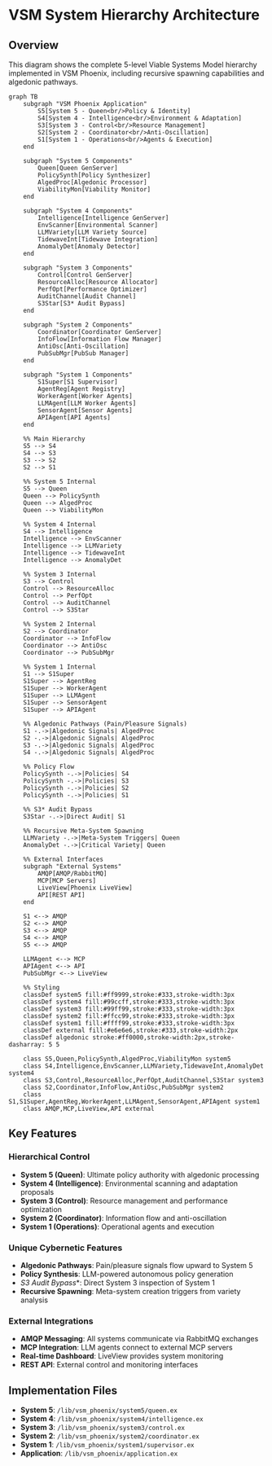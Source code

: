 # VSM System Hierarchy Architecture

## Overview
This diagram shows the complete 5-level Viable Systems Model hierarchy implemented in VSM Phoenix, including recursive spawning capabilities and algedonic pathways.

```mermaid
graph TB
    subgraph "VSM Phoenix Application"
        S5[System 5 - Queen<br/>Policy & Identity]
        S4[System 4 - Intelligence<br/>Environment & Adaptation]
        S3[System 3 - Control<br/>Resource Management]
        S2[System 2 - Coordinator<br/>Anti-Oscillation]
        S1[System 1 - Operations<br/>Agents & Execution]
    end

    subgraph "System 5 Components"
        Queen[Queen GenServer]
        PolicySynth[Policy Synthesizer]
        AlgedProc[Algedonic Processor]
        ViabilityMon[Viability Monitor]
    end

    subgraph "System 4 Components"
        Intelligence[Intelligence GenServer]
        EnvScanner[Environmental Scanner]
        LLMVariety[LLM Variety Source]
        TidewaveInt[Tidewave Integration]
        AnomalyDet[Anomaly Detector]
    end

    subgraph "System 3 Components"
        Control[Control GenServer]
        ResourceAlloc[Resource Allocator]
        PerfOpt[Performance Optimizer]
        AuditChannel[Audit Channel]
        S3Star[S3* Audit Bypass]
    end

    subgraph "System 2 Components"
        Coordinator[Coordinator GenServer]
        InfoFlow[Information Flow Manager]
        AntiOsc[Anti-Oscillation]
        PubSubMgr[PubSub Manager]
    end

    subgraph "System 1 Components"
        S1Super[S1 Supervisor]
        AgentReg[Agent Registry]
        WorkerAgent[Worker Agents]
        LLMAgent[LLM Worker Agents]
        SensorAgent[Sensor Agents]
        APIAgent[API Agents]
    end

    %% Main Hierarchy
    S5 --> S4
    S4 --> S3
    S3 --> S2
    S2 --> S1

    %% System 5 Internal
    S5 --> Queen
    Queen --> PolicySynth
    Queen --> AlgedProc
    Queen --> ViabilityMon

    %% System 4 Internal
    S4 --> Intelligence
    Intelligence --> EnvScanner
    Intelligence --> LLMVariety
    Intelligence --> TidewaveInt
    Intelligence --> AnomalyDet

    %% System 3 Internal
    S3 --> Control
    Control --> ResourceAlloc
    Control --> PerfOpt
    Control --> AuditChannel
    Control --> S3Star

    %% System 2 Internal
    S2 --> Coordinator
    Coordinator --> InfoFlow
    Coordinator --> AntiOsc
    Coordinator --> PubSubMgr

    %% System 1 Internal
    S1 --> S1Super
    S1Super --> AgentReg
    S1Super --> WorkerAgent
    S1Super --> LLMAgent
    S1Super --> SensorAgent
    S1Super --> APIAgent

    %% Algedonic Pathways (Pain/Pleasure Signals)
    S1 -.->|Algedonic Signals| AlgedProc
    S2 -.->|Algedonic Signals| AlgedProc
    S3 -.->|Algedonic Signals| AlgedProc
    S4 -.->|Algedonic Signals| AlgedProc

    %% Policy Flow
    PolicySynth -.->|Policies| S4
    PolicySynth -.->|Policies| S3
    PolicySynth -.->|Policies| S2
    PolicySynth -.->|Policies| S1

    %% S3* Audit Bypass
    S3Star -.->|Direct Audit| S1

    %% Recursive Meta-System Spawning
    LLMVariety -.->|Meta-System Triggers| Queen
    AnomalyDet -.->|Critical Variety| Queen

    %% External Interfaces
    subgraph "External Systems"
        AMQP[AMQP/RabbitMQ]
        MCP[MCP Servers]
        LiveView[Phoenix LiveView]
        API[REST API]
    end

    S1 <--> AMQP
    S2 <--> AMQP
    S3 <--> AMQP
    S4 <--> AMQP
    S5 <--> AMQP

    LLMAgent <--> MCP
    APIAgent <--> API
    PubSubMgr <--> LiveView

    %% Styling
    classDef system5 fill:#ff9999,stroke:#333,stroke-width:3px
    classDef system4 fill:#99ccff,stroke:#333,stroke-width:3px
    classDef system3 fill:#99ff99,stroke:#333,stroke-width:3px
    classDef system2 fill:#ffcc99,stroke:#333,stroke-width:3px
    classDef system1 fill:#ffff99,stroke:#333,stroke-width:3px
    classDef external fill:#e6e6e6,stroke:#333,stroke-width:2px
    classDef algedonic stroke:#ff0000,stroke-width:2px,stroke-dasharray: 5 5

    class S5,Queen,PolicySynth,AlgedProc,ViabilityMon system5
    class S4,Intelligence,EnvScanner,LLMVariety,TidewaveInt,AnomalyDet system4
    class S3,Control,ResourceAlloc,PerfOpt,AuditChannel,S3Star system3
    class S2,Coordinator,InfoFlow,AntiOsc,PubSubMgr system2
    class S1,S1Super,AgentReg,WorkerAgent,LLMAgent,SensorAgent,APIAgent system1
    class AMQP,MCP,LiveView,API external
```

## Key Features

### Hierarchical Control
- **System 5 (Queen)**: Ultimate policy authority with algedonic processing
- **System 4 (Intelligence)**: Environmental scanning and adaptation proposals
- **System 3 (Control)**: Resource management and performance optimization
- **System 2 (Coordinator)**: Information flow and anti-oscillation
- **System 1 (Operations)**: Operational agents and execution

### Unique Cybernetic Features
- **Algedonic Pathways**: Pain/pleasure signals flow upward to System 5
- **Policy Synthesis**: LLM-powered autonomous policy generation
- **S3* Audit Bypass**: Direct System 3 inspection of System 1
- **Recursive Spawning**: Meta-system creation triggers from variety analysis

### External Integrations
- **AMQP Messaging**: All systems communicate via RabbitMQ exchanges
- **MCP Integration**: LLM agents connect to external MCP servers
- **Real-time Dashboard**: LiveView provides system monitoring
- **REST API**: External control and monitoring interfaces

## Implementation Files
- **System 5**: `/lib/vsm_phoenix/system5/queen.ex`
- **System 4**: `/lib/vsm_phoenix/system4/intelligence.ex`
- **System 3**: `/lib/vsm_phoenix/system3/control.ex`
- **System 2**: `/lib/vsm_phoenix/system2/coordinator.ex`
- **System 1**: `/lib/vsm_phoenix/system1/supervisor.ex`
- **Application**: `/lib/vsm_phoenix/application.ex`